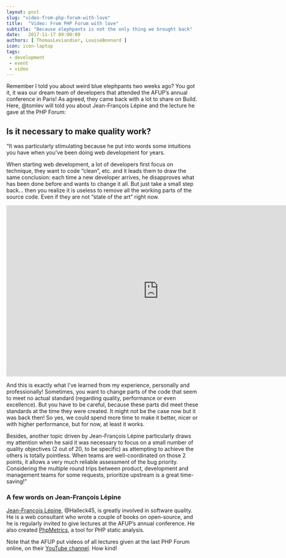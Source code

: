 ```yaml
---
layout: post
slug: "video-from-php-forum-with-love"
title:  "Video: From PHP Forum with love"
subtitle: "Because elephpants is not the only thing we brought back"
date:   2017-11-17 09:00:00
authors: [ ThomasLeviandier, LouiseBonnard ]
icon: icon-laptop
tags:
 - development
 - event
 - video
---
```


Remember I told you about weird blue elephpants two weeks ago? You got it, it was our dream team of developers that attended the AFUP’s annual conference in Paris! As agreed, they came back with a lot to share on Build. Here, @tomlev will told you about Jean-François Lépine and the lecture he gave at the PHP Forum:


## Is it necessary to make quality work?

“It was particularly stimulating because he put into words some intuitions you have when you've been doing web development for years.

When starting web development, a lot of developers first focus on technique, they want to code “clean”, etc. and it leads them to draw the same conclusion: each time a new developer arrives, he disapproves what has been done before and wants to change it all. But just take a small step back… then you realize it is useless to remove all the working parts of the source code. Even if they are not “state of the art” right now.

<iframe width="796" height="448" src="https://www.youtube.com/embed/zVNj9axaUGc" frameborder="0" allowfullscreen></iframe>

And this is exactly what I've learned from my experience, personally and professionally! Sometimes, you want to change parts of the code that seem to meet no actual standard (regarding quality, performance or even excellence). But you have to be careful, because these parts did meet these standards at the time they were created. It might not be the case now but it was back then! So yes, we could spend more time to make it better, nicer or with higher performance, but for now, at least it works. 

Besides, another topic driven by Jean-François Lépine particularly draws my attention when he said it was necessary to focus on a small number of quality objectives (2 out of 20, to be specific) as attempting to achieve the others is totally pointless. When teams are well-coordinated on those 2 points, it allows a very much reliable assessment of the bug priority. Considering the multiple round trips between product, development and management teams for some requests, prioritize upstream is a great time-saving!”


### A few words on Jean-François Lépine

[Jean-François Lépine](http://lepine.pro), @Halleck45, is greatly involved in software quality. He is a web consultant who wrote a couple of books on open-source, and he is regularly invited to give lectures at the AFUP’s annual conference. He also created [PhpMetrics](http://www.phpmetrics.org), a tool for PHP static analysis.


Note that the AFUP put videos of all lectures given at the last PHP Forum online, on their [YouTube channel](https://www.youtube.com/user/afupPHP/featured). How kind!
